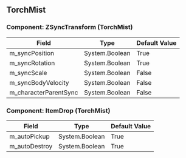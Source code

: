 ## TorchMist

### Component: ZSyncTransform (TorchMist)

|Field|Type|Default Value|
|-----|----|-------------|
|m_syncPosition|System.Boolean|True|
|m_syncRotation|System.Boolean|True|
|m_syncScale|System.Boolean|False|
|m_syncBodyVelocity|System.Boolean|False|
|m_characterParentSync|System.Boolean|False|

### Component: ItemDrop (TorchMist)

|Field|Type|Default Value|
|-----|----|-------------|
|m_autoPickup|System.Boolean|True|
|m_autoDestroy|System.Boolean|True|

